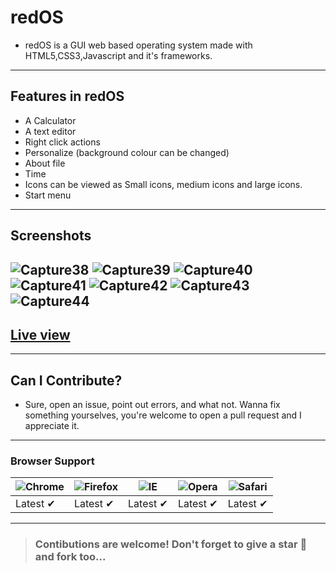 # redOS
- redOS is a GUI web based operating system made with HTML5,CSS3,Javascript and it's frameworks.
---
## Features in redOS
- A Calculator
- A text editor
- Right click actions
- Personalize (background colour can be changed)
- About file
- Time
- Icons can be viewed as Small icons, medium icons and large icons.
- Start menu
---
## Screenshots
![Capture38](https://user-images.githubusercontent.com/91379432/144752107-15946823-74fe-4f84-8f18-4c9164c410e9.PNG)
![Capture39](https://user-images.githubusercontent.com/91379432/144752111-260c630e-05fa-4c72-a750-1bd964f29965.PNG)
![Capture40](https://user-images.githubusercontent.com/91379432/144752112-9be27dd9-8cd8-4673-baaa-dcfb31ba4bfd.PNG)
![Capture41](https://user-images.githubusercontent.com/91379432/144752114-fa2da21a-b810-49ce-835e-c159ac9e7ce6.PNG)
![Capture42](https://user-images.githubusercontent.com/91379432/144752115-fe3c7fbb-32ad-440d-84a4-757214c8cfd0.PNG)
![Capture43](https://user-images.githubusercontent.com/91379432/144752116-e5728996-46da-4efb-845d-19ccad3886ac.PNG)
![Capture44](https://user-images.githubusercontent.com/91379432/144752121-407e679e-39fc-40d0-babb-a1fb8bca0b6f.PNG)
---
## [Live view](https://rededge967.github.io/redOS/)
---
## Can I Contribute?
- Sure, open an issue, point out errors, and what not. Wanna fix something yourselves, you're welcome to open a pull request and I appreciate it.
---
### Browser Support
![Chrome](https://raw.githubusercontent.com/alrra/browser-logos/master/src/chrome/chrome_48x48.png) | ![Firefox](https://raw.githubusercontent.com/alrra/browser-logos/master/src/firefox/firefox_48x48.png) | ![IE](https://raw.githubusercontent.com/alrra/browser-logos/master/src/edge/edge_48x48.png) | ![Opera](https://raw.githubusercontent.com/alrra/browser-logos/master/src/opera/opera_48x48.png) | ![Safari](https://raw.githubusercontent.com/alrra/browser-logos/master/src/safari/safari_48x48.png)
--- | --- | --- | --- | --- |
Latest ✔ | Latest ✔ | Latest ✔ | Latest ✔ | Latest ✔ |
---
> ### Contibutions are welcome! Don't forget to give a star 🌟 and fork too...
